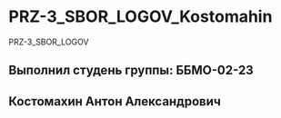 # PRZ-3_SBOR_LOGOV_Kostomahin
PRZ-3_SBOR_LOGOV
## Выполнил студень группы: ББМО-02-23 

## Костомахин Антон Александрович
